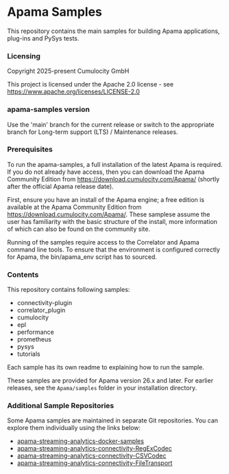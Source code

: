 # Apama Samples

This repository contains the main samples for building Apama applications, plug-ins and PySys tests. 

### Licensing

Copyright 2025-present Cumulocity GmbH

This project is licensed under the Apache 2.0 license - see https://www.apache.org/licenses/LICENSE-2.0

### apama-samples version

Use the 'main' branch for the current release or switch to the appropriate branch for Long-term support (LTS) / Maintenance releases.

### Prerequisites
  
  To run the apama-samples, a full installation of the latest Apama is required. If you do not already have access, then you can download the Apama Community Edition from  https://download.cumulocity.com/Apama/ (shortly after the official Apama release date).

  First, ensure you have an install of the Apama engine; a free edition is available at the  Apama Community Edition from  https://download.cumulocity.com/Apama/. These samplese assume the user has familiarity with the basic structure of the install, more information of which can also be found on the community site.

  Running of the samples require access to the Correlator and Apama command line tools. To ensure that the environment is configured correctly for Apama, 
  the bin/apama_env script has to sourced.


### Contents

This repository contains following samples:
 - connectivity-plugin
 - correlator_plugin
 - cumulocity
 - epl
 - performance
 - prometheus
 - pysys
 - tutorials

Each sample has its own readme to explaining how to run the sample.

These samples are provided for Apama version 26.x and later. For earlier releases, see the `Apama/samples` folder in your installation directory. 

### Additional Sample Repositories

Some Apama samples are maintained in separate Git repositories. You can explore them individually using the links below:

- [apama-streaming-analytics-docker-samples](https://github.com/Cumulocity-IoT/apama-streaming-analytics-docker-samples)
- [apama-streaming-analytics-connectivity-RegExCodec](https://github.com/Cumulocity-IoT/apama-streaming-analytics-connectivity-RegExCodec)
- [apama-streaming-analytics-connectivity-CSVCodec](https://github.com/Cumulocity-IoT/apama-streaming-analytics-connectivity-CSVCodec) 
- [apama-streaming-analytics-connectivity-FileTransport](https://github.com/Cumulocity-IoT/apama-streaming-analytics-connectivity-FileTransport)


